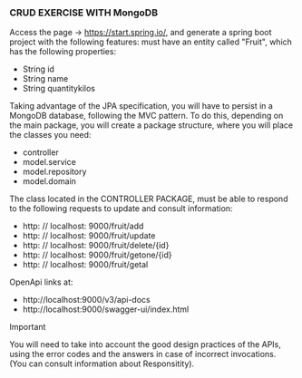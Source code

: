 ### CRUD EXERCISE WITH MongoDB
Access the page -> https://start.spring.io/, and generate a spring boot project with the following features:
must have an entity called "Fruit", which has the following properties:

- String id
- String name
- String quantitykilos

Taking advantage of the JPA specification, you will have to persist in a MongoDB database, following the MVC pattern. To do this, depending on the main package, you will create a package structure, where you will place the classes you need:

- controller
- model.service
- model.repository
- model.domain

The class located in the CONTROLLER PACKAGE, must be able to respond to the following requests to update and consult information:

* http: // localhost: 9000/fruit/add
* http: // localhost: 9000/fruit/update
* http: // localhost: 9000/fruit/delete/{id}
* http: // localhost: 9000/fruit/getone/{id}
* http: // localhost: 9000/fruit/getal

OpenApi links at: 
- http://localhost:9000/v3/api-docs
- http://localhost:9000/swagger-ui/index.html

Important

You will need to take into account the good design practices of the APIs, using the error codes and the answers in case of incorrect invocations. (You can consult information about Responsitity).
